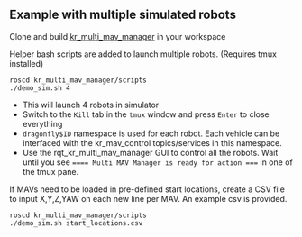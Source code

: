 ## Example with multiple simulated robots

Clone and build [kr_multi_mav_manager](https://github.com/KumarRobotics/multi_mav_manager) in your workspace

Helper bash scripts are added to launch multiple robots. (Requires tmux installed)
```
roscd kr_multi_mav_manager/scripts
./demo_sim.sh 4
```
 * This will launch 4 robots in simulator
 * Switch to the `Kill` tab in the `tmux` window and press `Enter` to close everything
 * `dragonfly$ID` namespace is used for each robot. Each vehicle can be interfaced with the kr_mav_control topics/services in this namespace.
 * Use the rqt_kr_multi_mav_manager GUI to control all the robots. Wait until you see `==== Multi MAV Manager is ready for action ===` in one of the tmux pane.

If MAVs need to be loaded in pre-defined start locations, create a CSV file to input X,Y,Z,YAW on each new line per MAV. An example csv is provided.
```
roscd kr_multi_mav_manager/scripts
./demo_sim.sh start_locations.csv
 ```
